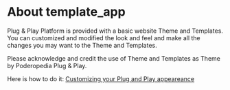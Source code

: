 About template_app
=============

Plug & Play Platform is provided with a basic website Theme and Templates. You can customized and modified the look and feel and make all the changes you may want to the Theme and Templates. 

Please acknowledge and credit the use of Theme and Templates as Theme by Poderopedia Plug & Play.

Here is how to do it: [Customizing your Plug and Play appeareance](https://github.com/poderopedia/plug-and-play-1.0-RC/blob/master/Documentation/7.-%20Customizing%20your%20Plug%26Play%20appearance.md)